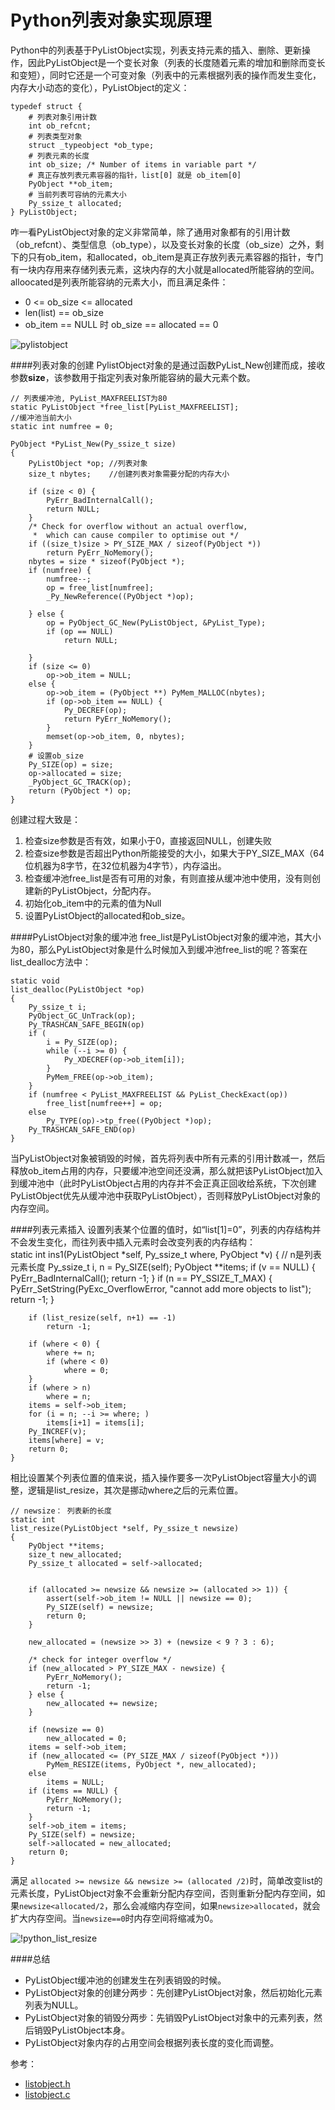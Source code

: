 Python列表对象实现原理
===================
Python中的列表基于PyListObject实现，列表支持元素的插入、删除、更新操作，因此PyListObject是一个变长对象（列表的长度随着元素的增加和删除而变长和变短），同时它还是一个可变对象（列表中的元素根据列表的操作而发生变化，内存大小动态的变化），PyListObject的定义：  

	typedef struct {
		# 列表对象引用计数
	    int ob_refcnt;  
	    # 列表类型对象      
		struct _typeobject *ob_type;
		# 列表元素的长度
	    int ob_size; /* Number of items in variable part */
	    # 真正存放列表元素容器的指针，list[0] 就是 ob_item[0]
	    PyObject **ob_item;
	    # 当前列表可容纳的元素大小
	    Py_ssize_t allocated;
	} PyListObject;

	
咋一看PyListObject对象的定义非常简单，除了通用对象都有的引用计数（ob\_refcnt）、类型信息（ob\_type），以及变长对象的长度（ob\_size）之外，剩下的只有ob\_item，和allocated，ob\_item是真正存放列表元素容器的指针，专门有一块内存用来存储列表元素，这块内存的大小就是allocated所能容纳的空间。alloocated是列表所能容纳的元素大小，而且满足条件： 

- 0 <= ob_size <= allocated
- len(list) == ob_size
- ob\_item == NULL 时 ob_size == allocated == 0  

![pylistobject](http://7lryy3.com1.z0.glb.clouddn.com/pylistobject.jpg)

####列表对象的创建
PylistObject对象的是通过函数PyList\_New创建而成，接收参数**size**，该参数用于指定列表对象所能容纳的最大元素个数。  

	// 列表缓冲池, PyList_MAXFREELIST为80
	static PyListObject *free_list[PyList_MAXFREELIST];
	//缓冲池当前大小
	static int numfree = 0;

	PyObject *PyList_New(Py_ssize_t size)
	{
	    PyListObject *op; //列表对象
	    size_t nbytes;    //创建列表对象需要分配的内存大小

	    if (size < 0) {
	        PyErr_BadInternalCall();
	        return NULL;
	    }
	    /* Check for overflow without an actual overflow,
	     *  which can cause compiler to optimise out */
	    if ((size_t)size > PY_SIZE_MAX / sizeof(PyObject *))
	        return PyErr_NoMemory();
	    nbytes = size * sizeof(PyObject *);
	    if (numfree) {
	        numfree--;
	        op = free_list[numfree];
	        _Py_NewReference((PyObject *)op);

	    } else {
	        op = PyObject_GC_New(PyListObject, &PyList_Type);
	        if (op == NULL)
	            return NULL;

	    }
	    if (size <= 0)
	        op->ob_item = NULL;
	    else {
	        op->ob_item = (PyObject **) PyMem_MALLOC(nbytes);
	        if (op->ob_item == NULL) {
	            Py_DECREF(op);
	            return PyErr_NoMemory();
	        }
	        memset(op->ob_item, 0, nbytes);
	    }
	    # 设置ob_size
	    Py_SIZE(op) = size;
	    op->allocated = size;
	    _PyObject_GC_TRACK(op);
	    return (PyObject *) op;
	}

创建过程大致是：  

1. 检查size参数是否有效，如果小于0，直接返回NULL，创建失败
2. 检查size参数是否超出Python所能接受的大小，如果大于PY\_SIZE\_MAX（64位机器为8字节，在32位机器为4字节），内存溢出。
3. 检查缓冲池free\_list是否有可用的对象，有则直接从缓冲池中使用，没有则创建新的PyListObject，分配内存。
4. 初始化ob\_item中的元素的值为Null
5. 设置PyListObject的allocated和ob\_size。

####PyListObject对象的缓冲池
free\_list是PyListObject对象的缓冲池，其大小为80，那么PyListObject对象是什么时候加入到缓冲池free\_list的呢？答案在list\_dealloc方法中：  

	static void
	list_dealloc(PyListObject *op)
	{
	    Py_ssize_t i;
	    PyObject_GC_UnTrack(op);
	    Py_TRASHCAN_SAFE_BEGIN(op)
	    if (
	        i = Py_SIZE(op);
	        while (--i >= 0) {
	            Py_XDECREF(op->ob_item[i]);
	        }
	        PyMem_FREE(op->ob_item);
	    }
	    if (numfree < PyList_MAXFREELIST && PyList_CheckExact(op))
	        free_list[numfree++] = op;
	    else
	        Py_TYPE(op)->tp_free((PyObject *)op);
	    Py_TRASHCAN_SAFE_END(op)
	}

当PyListObject对象被销毁的时候，首先将列表中所有元素的引用计数减一，然后释放ob\_item占用的内存，只要缓冲池空间还没满，那么就把该PyListObject加入到缓冲池中（此时PyListObject占用的内存并不会正真正回收给系统，下次创建PyListObject优先从缓冲池中获取PyListObject），否则释放PyListObject对象的内存空间。

####列表元素插入
设置列表某个位置的值时，如“list[1]=0”，列表的内存结构并不会发生变化，而往列表中插入元素时会改变列表的内存结构：   
	static int
	ins1(PyListObject *self, Py_ssize_t where, PyObject *v)
	{
		// n是列表元素长度
	    Py_ssize_t i, n = Py_SIZE(self);
	    PyObject **items;
	    if (v == NULL) {
	        PyErr_BadInternalCall();
	        return -1;
	    }
	    if (n == PY_SSIZE_T_MAX) {
	        PyErr_SetString(PyExc_OverflowError,
	            "cannot add more objects to list");
	        return -1;
	    }

	    if (list_resize(self, n+1) == -1)
	        return -1;

	    if (where < 0) {
	        where += n;
	        if (where < 0)
	            where = 0;
	    }
	    if (where > n)
	        where = n;
	    items = self->ob_item;
	    for (i = n; --i >= where; )
	        items[i+1] = items[i];
	    Py_INCREF(v);
	    items[where] = v;
	    return 0;
	}

相比设置某个列表位置的值来说，插入操作要多一次PyListObject容量大小的调整，逻辑是list\_resize，其次是挪动where之后的元素位置。  

	// newsize： 列表新的长度
	static int  
	list_resize(PyListObject *self, Py_ssize_t newsize)
	{
	    PyObject **items;
	    size_t new_allocated;
	    Py_ssize_t allocated = self->allocated;

	    
	    if (allocated >= newsize && newsize >= (allocated >> 1)) {
	        assert(self->ob_item != NULL || newsize == 0);
	        Py_SIZE(self) = newsize;
	        return 0;
	    }

	    new_allocated = (newsize >> 3) + (newsize < 9 ? 3 : 6);

	    /* check for integer overflow */
	    if (new_allocated > PY_SIZE_MAX - newsize) {
	        PyErr_NoMemory();
	        return -1;
	    } else {
	        new_allocated += newsize;
	    }

	    if (newsize == 0)
	        new_allocated = 0;
	    items = self->ob_item;
	    if (new_allocated <= (PY_SIZE_MAX / sizeof(PyObject *)))
	        PyMem_RESIZE(items, PyObject *, new_allocated);
	    else
	        items = NULL;
	    if (items == NULL) {
	        PyErr_NoMemory();
	        return -1;
	    }
	    self->ob_item = items;
	    Py_SIZE(self) = newsize;
	    self->allocated = new_allocated;
	    return 0;
	}

满足 `allocated >= newsize && newsize >= (allocated /2)`时，简单改变list的元素长度，PyListObject对象不会重新分配内存空间，否则重新分配内存空间，如果`newsize<allocated/2`，那么会减缩内存空间，如果`newsize>allocated`，就会扩大内存空间。当`newsize==0`时内存空间将缩减为0。 

![!python_list_resize](http://7lryy3.com1.z0.glb.clouddn.com/python_list_resize.jpg)

####总结
* PyListObject缓冲池的创建发生在列表销毁的时候。
* PyListObject对象的创建分两步：先创建PyListObject对象，然后初始化元素列表为NULL。
* PyListObject对象的销毁分两步：先销毁PyListObject对象中的元素列表，然后销毁PyListObject本身。
* PyListObject对象内存的占用空间会根据列表长度的变化而调整。

参考：  

* [listobject.h](https://github.com/lzjun567/python2.7/blob/master/Include/listobject.h)
* [listobject.c](https://github.com/lzjun567/python2.7/blob/master/Objects/listobject.c)